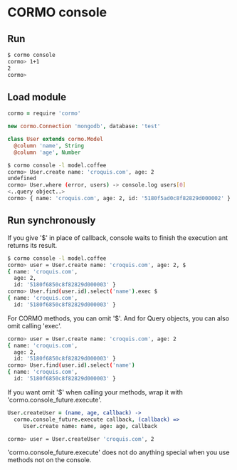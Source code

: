 # CORMO console

## Run

```bash
$ cormo console
cormo> 1+1
2
cormo> 
```

## Load module

```coffeescript
cormo = require 'cormo'

new cormo.Connection 'mongodb', database: 'test'

class User extends cormo.Model
  @column 'name', String
  @column 'age', Number
```

```bash
$ cormo console -l model.coffee
cormo> User.create name: 'croquis.com', age: 2
undefined
cormo> User.where (error, users) -> console.log users[0]
<..query object..>
cormo> { name: 'croquis.com', age: 2, id: '5180f5ad0c8f82829d000002' }
```

## Run synchronously

If you give '$' in place of callback, console waits to finish the execution ant returns its result.

```bash
$ cormo console -l model.coffee
cormo> user = User.create name: 'croquis.com', age: 2, $
{ name: 'croquis.com',
  age: 2,
  id: '5180f6850c8f82829d000003' }
cormo> User.find(user.id).select('name').exec $
{ name: 'croquis.com',
  id: '5180f6850c8f82829d000003' }
```

For CORMO methods, you can omit '$'.
And for Query objects, you can also omit calling 'exec'.

```bash
cormo> user = User.create name: 'croquis.com', age: 2
{ name: 'croquis.com',
  age: 2,
  id: '5180f6850c8f82829d000003' }
cormo> User.find(user.id).select('name')
{ name: 'croquis.com',
  id: '5180f6850c8f82829d000003' }
```

If you want omit '$' when calling your methods, wrap it with 'cormo.console_future.execute'.

```coffeescript
User.createUser = (name, age, callback) ->
  cormo.console_future.execute callback, (callback) =>
     User.create name: name, age: age, callback
```

```bash
cormo> user = User.createUser 'croquis.com', 2
```

'cormo.console_future.execute' does not do anything special when you use methods not on the console.
